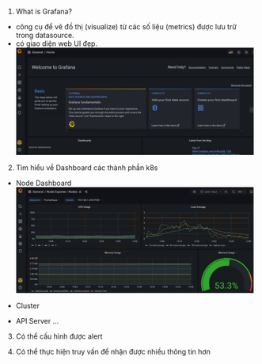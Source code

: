 1. What is Grafana?
- công cụ để vẽ đồ thị (visualize) từ các số liệu (metrics) được lưu trữ trong datasource.
- có giao diện web UI đẹp.
![UI Grafana](https://github.com/hieunt84/play-k8s-prometheus/blob/master/05-access-GrafanaUI/images/ui-grafana.png)

2. Tìm hiểu về Dashboard các thành phần k8s
- Node Dashboard
![Node Dashboard](https://github.com/hieunt84/play-k8s-prometheus/blob/master/05-access-GrafanaUI/images/node-dashboard.png)

- Cluster
- API Server
...

3. Có thể cấu hình được alert

4. Có thể thực hiện truy vấn để nhận được nhiều thông tin hơn
